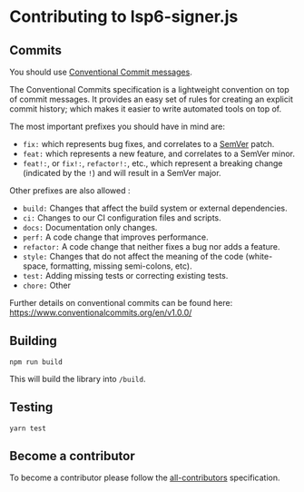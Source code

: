 # Contributing to lsp6-signer.js

## Commits

You should use [Conventional Commit messages](https://www.conventionalcommits.org/).

The Conventional Commits specification is a lightweight convention on top of commit messages.
It provides an easy set of rules for creating an explicit commit history;
which makes it easier to write automated tools on top of.

The most important prefixes you should have in mind are:

- `fix:` which represents bug fixes, and correlates to a [SemVer](https://semver.org/)
  patch.
- `feat:` which represents a new feature, and correlates to a SemVer minor.
- `feat!:`, or `fix!:`, `refactor!:`, etc., which represent a breaking change
  (indicated by the `!`) and will result in a SemVer major.

Other prefixes are also allowed :

- `build:` Changes that affect the build system or external dependencies.
- `ci:` Changes to our CI configuration files and scripts.
- `docs:` Documentation only changes.
- `perf:` A code change that improves performance.
- `refactor:` A code change that neither fixes a bug nor adds a feature.
- `style:` Changes that do not affect the meaning of the code (white-space, formatting, missing semi-colons, etc).
- `test:` Adding missing tests or correcting existing tests.
- `chore:` Other

Further details on conventional commits can be found here: <https://www.conventionalcommits.org/en/v1.0.0/>

## Building

```
npm run build
```

This will build the library into `/build`.

## Testing

```
yarn test
```

## Become a contributor

To become a contributor please follow the [all-contributors](https://github.com/all-contributors/all-contributors) specification.

